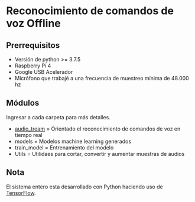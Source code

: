 # Reconocimiento de comandos de voz Offline 

## Prerrequisitos
* Versión de python >= 3.7.5
* Raspberry Pi 4
* Google USB Acelerador
* Micrófono que trabajé a una frecuencia de muestreo mínima de 48.000 hz

## Módulos
Ingresar a cada carpeta para más detalles.
* [audio_tream](https://github.com/IbraMorelo/speech-recognition/blob/main/audio_stream/README.md) = Orientado el reconocimiento de comandos de voz en tiempo real
* models = Modelos machine learning generados 
* train_model = Entrenamiento del modelo
* Utils = Utilidaes para cortar, convertir y aumentar muestras de audios

## Nota
El sistema entero esta desarrollado con Python haciendo uso de [TensorFlow](https://www.tensorflow.org/install). 
